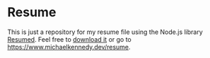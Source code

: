 # Resume


This is just a repository for my resume file using the Node.js library [Resumed](https://www.npmjs.com/package/resumed). Feel free to [download it](https://github.com/xNS5/resume/blob/gh-pages/MichaelKennedy_Resume.pdf) or go to https://www.michaelkennedy.dev/resume.
